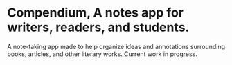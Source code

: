 # Compendium, A notes app for writers, readers, and students.

A note-taking app made to help organize ideas and annotations surrounding books, articles, and other literary works. Current work in progress.